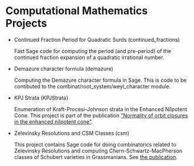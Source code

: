 Computational Mathematics Projects
==================================

* Continued Fraction Period for Quadratic Surds (continued_fractions)

  Fast Sage code for computing the period (and pre-period) of
  the continued fraction expansion of a quadratic irrational
  number.

* Demazure character formula (demazure)

  Computing the Demazure character formula in Sage. This is code
  to be contibuted to the combinat/root_system/weyl_character module.

* KPJ Strata (KPJStrata)

  Enumeration of Kraft-Procesi-Johnson strata in the Enhanced
  Nilpotent Cone. This project is part of the publication
  ["Normality of orbit closures in the enhanced nilpotent cone"][2].

* Zelevinsky Resolutions and CSM Classes (csm)

  This project contains Sage code for doing combinatorics related
  to Zelevinsky Resolutions and computing Chern-Schwartz-MacPherson
  classes of Schubert varieties in Grassmanians. 
  See [the publication][1].

[1]: http://dx.doi.org/10.1093/imrn/rnp174
[2]: http://arxiv.org/abs/1004.3822

